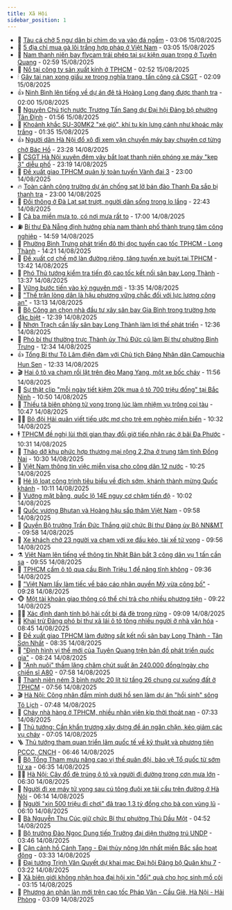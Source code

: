 ```yaml
---
title: Xã Hội
sidebar_position: 1
---
```


<!-- dantri-xa-hoi:START -->
- 🫣 [Tàu cá chở 5 ngư dân bị chìm do va vào đá ngầm](https://dantri.com.vn/xa-hoi/tau-ca-cho-5-ngu-dan-bi-chim-do-va-vao-da-ngam-20250815093636504.htm) - 03:06 15/08/2025
- 💼 [5 địa chỉ mua gà lôi trắng hợp pháp ở Việt Nam](https://dantri.com.vn/xa-hoi/5-dia-chi-mua-ga-loi-trang-hop-phap-o-viet-nam-20250815092954094.htm) - 03:05 15/08/2025
- 🎊 [Nam thanh niên bay flycam trái phép tại sự kiện quan trọng ở Tuyên Quang](https://dantri.com.vn/xa-hoi/nam-thanh-nien-bay-flycam-trai-phep-tai-su-kien-quan-trong-o-tuyen-quang-20250815094826248.htm) - 02:59 15/08/2025
- 🙉 [Nổ tại công ty sản xuất kính ở TPHCM](https://dantri.com.vn/xa-hoi/no-tai-cong-ty-san-xuat-kinh-o-tphcm-20250815093731541.htm) - 02:52 15/08/2025
- 🕯 [Gây tai nạn xong giấu xe trong nghĩa trang, tấn công cả CSGT](https://dantri.com.vn/xa-hoi/gay-tai-nan-xong-giau-xe-trong-nghia-trang-tan-cong-ca-csgt-20250814171402324.htm) - 02:09 15/08/2025
- 👍 [Ninh Bình lên tiếng về dự án đê tả Hoàng Long đang được thanh tra](https://dantri.com.vn/xa-hoi/ninh-binh-len-tieng-ve-du-an-de-ta-hoang-long-dang-duoc-thanh-tra-20250815083113344.htm) - 02:00 15/08/2025
- 🤖 [Nguyên Chủ tịch nước Trương Tấn Sang dự Đại hội Đảng bộ phường Tân Định](https://dantri.com.vn/xa-hoi/nguyen-chu-tich-nuoc-truong-tan-sang-du-dai-hoi-dang-bo-phuong-tan-dinh-20250815084704386.htm) - 01:56 15/08/2025
- 🙉 [Khoảnh khắc SU-30MK2 &quot;xé gió&quot;, khí tụ kín lưng cánh như khoác mây trắng](https://dantri.com.vn/xa-hoi/khoanh-khac-su-30mk2-xe-gio-khi-tu-kin-lung-canh-nhu-khoac-may-trang-20250814200959907.htm) - 01:35 15/08/2025
- 👍 [Người dân Hà Nội đổ xô đi xem vận chuyển máy bay chuyên cơ từng chở Bác Hồ](https://dantri.com.vn/xa-hoi/nguoi-dan-ha-noi-do-xo-di-xem-van-chuyen-may-bay-chuyen-co-tung-cho-bac-ho-20250815062732668.htm) - 23:28 14/08/2025
- 🗽 [CSGT Hà Nội xuyên đêm vây bắt loạt thanh niên phóng xe máy &quot;kẹp 3&quot; diễu phố](https://dantri.com.vn/xa-hoi/csgt-ha-noi-xuyen-dem-vay-bat-loat-thanh-nien-phong-xe-may-kep-3-dieu-pho-20250815013309323.htm) - 23:19 14/08/2025
- 🗽 [Đề xuất giao TPHCM quản lý toàn tuyến Vành đai 3](https://dantri.com.vn/xa-hoi/de-xuat-giao-tphcm-quan-ly-toan-tuyen-vanh-dai-3-20250814221026408.htm) - 23:00 14/08/2025
- 🔥 [Toàn cảnh công trường dự án chống sạt lở bán đảo Thanh Đa sắp bị thanh tra](https://dantri.com.vn/xa-hoi/toan-canh-cong-truong-du-an-chong-sat-lo-ban-dao-thanh-da-sap-bi-thanh-tra-20250813171120895.htm) - 23:00 14/08/2025
- 🦒 [Đồi thông ở Đà Lạt sạt trượt, người dân sống trong lo lắng](https://dantri.com.vn/xa-hoi/doi-thong-o-da-lat-sat-truot-nguoi-dan-song-trong-lo-lang-20250814180643123.htm) - 22:43 14/08/2025
- 🧐 [Cả ba miền mưa to, có nơi mưa rất to](https://dantri.com.vn/xa-hoi/ca-ba-mien-mua-to-co-noi-mua-rat-to-20250814212553458.htm) - 17:00 14/08/2025
- ⛽️ [Bí thư Đà Nẵng định hướng phía nam thành phố thành trung tâm công nghiệp](https://dantri.com.vn/xa-hoi/bi-thu-da-nang-dinh-huong-phia-nam-thanh-pho-thanh-trung-tam-cong-nghiep-20250814210402605.htm) - 14:59 14/08/2025
- 🚀 [Phường Bình Trưng phát triển đô thị dọc tuyến cao tốc TPHCM - Long Thành](https://dantri.com.vn/xa-hoi/phuong-binh-trung-phat-trien-do-thi-doc-tuyen-cao-toc-tphcm-long-thanh-20250814180134117.htm) - 14:21 14/08/2025
- 🦒 [Đề xuất cơ chế mở làn đường riêng, tăng tuyến xe buýt tại TPHCM](https://dantri.com.vn/xa-hoi/de-xuat-co-che-mo-lan-duong-rieng-tang-tuyen-xe-buyt-tai-tphcm-20250814174017929.htm) - 13:42 14/08/2025
- 🦅 [Phó Thủ tướng kiểm tra tiến độ cao tốc kết nối sân bay Long Thành](https://dantri.com.vn/xa-hoi/pho-thu-tuong-kiem-tra-tien-do-cao-toc-ket-noi-san-bay-long-thanh-20250814192725957.htm) - 13:37 14/08/2025
- 🚀 [Vững bước tiến vào kỷ nguyên mới](https://dantri.com.vn/xa-hoi/vung-buoc-tien-vao-ky-nguyen-moi-20250814201927480.htm) - 13:35 14/08/2025
- 🦅 [&quot;Thế trận lòng dân là hậu phương vững chắc đối với lực lượng công an&quot;](https://dantri.com.vn/xa-hoi/the-tran-long-dan-la-hau-phuong-vung-chac-doi-voi-luc-luong-cong-an-20250814191034906.htm) - 13:13 14/08/2025
- 🤠 [Bộ Công an chọn nhà đầu tư xây sân bay Gia Bình trong trường hợp đặc biệt](https://dantri.com.vn/xa-hoi/bo-cong-an-chon-nha-dau-tu-xay-san-bay-gia-binh-trong-truong-hop-dac-biet-20250814192700728.htm) - 12:39 14/08/2025
- 💄 [Nhơn Trạch cần lấy sân bay Long Thành làm lợi thế phát triển](https://dantri.com.vn/xa-hoi/nhon-trach-can-lay-san-bay-long-thanh-lam-loi-the-phat-trien-20250814174430466.htm) - 12:36 14/08/2025
- 🥷 [Phó bí thư thường trực Thành ủy Thủ Đức cũ làm Bí thư phường Bình Trưng](https://dantri.com.vn/xa-hoi/pho-bi-thu-thuong-truc-thanh-uy-thu-duc-cu-lam-bi-thu-phuong-binh-trung-20250814180909784.htm) - 12:34 14/08/2025
- 👍 [Tổng Bí thư Tô Lâm điện đàm với Chủ tịch Đảng Nhân dân Campuchia Hun Sen](https://dantri.com.vn/xa-hoi/tong-bi-thu-to-lam-dien-dam-voi-chu-tich-dang-nhan-dan-campuchia-hun-sen-20250814193326425.htm) - 12:33 14/08/2025
- 🎬 [Hai ô tô va chạm rồi lật trên đèo Mang Yang, một xe bốc cháy](https://dantri.com.vn/xa-hoi/hai-o-to-va-cham-roi-lat-tren-deo-mang-yang-mot-xe-boc-chay-20250814182120898.htm) - 11:56 14/08/2025
- 🦒 [Sự thật clip &quot;mỗi ngày tiết kiệm 20k mua ô tô 700 triệu đồng&quot; tại Bắc Ninh](https://dantri.com.vn/xa-hoi/su-that-clip-moi-ngay-tiet-kiem-20k-mua-o-to-700-trieu-dong-tai-bac-ninh-20250814174722412.htm) - 10:50 14/08/2025
- 🌊 [Thiếu tá biên phòng tử vong trong lúc làm nhiệm vụ trông coi tàu](https://dantri.com.vn/xa-hoi/thieu-ta-bien-phong-tu-vong-trong-luc-lam-nhiem-vu-trong-coi-tau-20250814173907338.htm) - 10:47 14/08/2025
- 🧑‍💻 [Bộ đội Hải quân viết tiếp ước mơ cho trẻ em nghèo miền biển](https://dantri.com.vn/xa-hoi/bo-doi-hai-quan-viet-tiep-uoc-mo-cho-tre-em-ngheo-mien-bien-20250814172700698.htm) - 10:32 14/08/2025
- 🕴 [TPHCM đề nghị lùi thời gian thay đổi giờ tiếp nhận rác ở bãi Đa Phước](https://dantri.com.vn/xa-hoi/tphcm-de-nghi-lui-thoi-gian-thay-doi-gio-tiep-nhan-rac-o-bai-da-phuoc-20250814172248498.htm) - 10:31 14/08/2025
- 🤔 [Tháo dỡ khu phức hợp thương mại rộng 2,2ha ở trung tâm tỉnh Đồng Nai](https://dantri.com.vn/xa-hoi/thao-do-khu-phuc-hop-thuong-mai-rong-22ha-o-trung-tam-tinh-dong-nai-20250814163025625.htm) - 10:30 14/08/2025
- 💄 [Việt Nam thông tin việc miễn visa cho công dân 12 nước](https://dantri.com.vn/xa-hoi/viet-nam-thong-tin-viec-mien-visa-cho-cong-dan-12-nuoc-20250814171132160.htm) - 10:25 14/08/2025
- 🧠 [Hé lộ loạt công trình tiêu biểu về đích sớm, khánh thành mừng Quốc khánh](https://dantri.com.vn/xa-hoi/he-lo-loat-cong-trinh-tieu-bieu-ve-dich-som-khanh-thanh-mung-quoc-khanh-20250814170206171.htm) - 10:11 14/08/2025
- 🦣 [Vướng mặt bằng, quốc lộ 14E nguy cơ chậm tiến độ](https://dantri.com.vn/xa-hoi/vuong-mat-bang-quoc-lo-14e-nguy-co-cham-tien-do-20250814161947972.htm) - 10:02 14/08/2025
- 💫 [Quốc vương Bhutan và Hoàng hậu sắp thăm Việt Nam](https://dantri.com.vn/xa-hoi/quoc-vuong-bhutan-va-hoang-hau-sap-tham-viet-nam-20250814162925035.htm) - 09:58 14/08/2025
- 🚀 [Quyền Bộ trưởng Trần Đức Thắng giữ chức Bí thư Đảng ủy Bộ NN&amp;MT](https://dantri.com.vn/xa-hoi/quyen-bo-truong-tran-duc-thang-giu-chuc-bi-thu-dang-uy-bo-nnmt-20250814165002513.htm) - 09:58 14/08/2025
- 🤔 [Xe khách chở 23 người va chạm với xe đầu kéo, tài xế tử vong](https://dantri.com.vn/xa-hoi/xe-khach-cho-23-nguoi-va-cham-voi-xe-dau-keo-tai-xe-tu-vong-20250814163412732.htm) - 09:56 14/08/2025
- ⚗️ [Việt Nam lên tiếng về thông tin Nhật Bản bắt 3 công dân vụ 1 tấn cần sa](https://dantri.com.vn/xa-hoi/viet-nam-len-tieng-ve-thong-tin-nhat-ban-bat-3-cong-dan-vu-1-tan-can-sa-20250814164631058.htm) - 09:55 14/08/2025
- 🫶 [TPHCM cấm ô tô qua cầu Bình Triệu 1 để nâng tĩnh không](https://dantri.com.vn/xa-hoi/tphcm-cam-o-to-qua-cau-binh-trieu-1-de-nang-tinh-khong-20250814162807270.htm) - 09:36 14/08/2025
- 🌮 [&quot;Việt Nam lấy làm tiếc về báo cáo nhân quyền Mỹ vừa công bố&quot;](https://dantri.com.vn/xa-hoi/viet-nam-lay-lam-tiec-ve-bao-cao-nhan-quyen-my-vua-cong-bo-20250814154216741.htm) - 09:28 14/08/2025
- 🐵 [Một tài khoản giao thông có thể chi trả cho nhiều phương tiện](https://dantri.com.vn/xa-hoi/mot-tai-khoan-giao-thong-co-the-chi-tra-cho-nhieu-phuong-tien-20250814151513306.htm) - 09:22 14/08/2025
- 🧑‍🏫 [Xác định danh tính bộ hài cốt bị đá đè trong rừng](https://dantri.com.vn/xa-hoi/xac-dinh-danh-tinh-bo-hai-cot-bi-da-de-trong-rung-20250814151810265.htm) - 09:09 14/08/2025
- 💫 [Khai trừ Đảng phó bí thư xã lái ô tô tông nhiều người ở nhà văn hóa](https://dantri.com.vn/xa-hoi/khai-tru-dang-pho-bi-thu-xa-lai-o-to-tong-nhieu-nguoi-o-nha-van-hoa-20250814152732868.htm) - 08:45 14/08/2025
- 🦩 [Đề xuất giao TPHCM làm đường sắt kết nối sân bay Long Thành - Tân Sơn Nhất](https://dantri.com.vn/xa-hoi/de-xuat-giao-tphcm-lam-duong-sat-ket-noi-san-bay-long-thanh-tan-son-nhat-20250814152651769.htm) - 08:35 14/08/2025
- 🦄 [&quot;Định hình vị thế mới của Tuyên Quang trên bản đồ phát triển quốc gia&quot;](https://dantri.com.vn/xa-hoi/dinh-hinh-vi-the-moi-cua-tuyen-quang-tren-ban-do-phat-trien-quoc-gia-20250814152359096.htm) - 08:24 14/08/2025
- 💂 [&quot;Anh nuôi&quot; thầm lặng chăm chút suất ăn 240.000 đồng/ngày cho chiến sĩ A80](https://dantri.com.vn/xa-hoi/anh-nuoi-tham-lang-cham-chut-suat-an-240000-dongngay-cho-chien-si-a80-20250814145727002.htm) - 07:58 14/08/2025
- 💄 [Thanh niên ném 3 bình nước 20 lít từ tầng 26 chung cư xuống đất ở TPHCM](https://dantri.com.vn/xa-hoi/thanh-nien-nem-3-binh-nuoc-20-lit-tu-tang-26-chung-cu-xuong-dat-o-tphcm-20250814145114601.htm) - 07:56 14/08/2025
- 🎬 [Hà Nội: Công nhân đầm mình dưới hồ sen làm dự án &quot;hồi sinh&quot; sông Tô Lịch](https://dantri.com.vn/xa-hoi/ha-noi-cong-nhan-dam-minh-duoi-ho-sen-lam-du-an-hoi-sinh-song-to-lich-20250814135238937.htm) - 07:48 14/08/2025
- 👀 [Cháy nhà hàng ở TPHCM, nhiều nhân viên kịp thời thoát nạn](https://dantri.com.vn/xa-hoi/chay-nha-hang-o-tphcm-nhieu-nhan-vien-kip-thoi-thoat-nan-20250814142515311.htm) - 07:33 14/08/2025
- 💃 [Thủ tướng: Cần khẩn trương xây dựng đề án ngăn chặn, kéo giảm các vụ cháy](https://dantri.com.vn/xa-hoi/thu-tuong-can-khan-truong-xay-dung-de-an-ngan-chan-keo-giam-cac-vu-chay-20250814133138674.htm) - 07:05 14/08/2025
- 🪜 [Thủ tướng tham quan triển lãm quốc tế về kỹ thuật và phương tiện PCCC, CNCH](https://dantri.com.vn/xa-hoi/thu-tuong-tham-quan-trien-lam-quoc-te-ve-ky-thuat-va-phuong-tien-pccc-cnch-20250814132409738.htm) - 06:46 14/08/2025
- 📝 [Bộ Tổng Tham mưu nâng cao vị thế quân đội, bảo vệ Tổ quốc từ sớm từ xa](https://dantri.com.vn/xa-hoi/bo-tong-tham-muu-nang-cao-vi-the-quan-doi-bao-ve-to-quoc-tu-som-tu-xa-20250814132756101.htm) - 06:35 14/08/2025
- 🧑‍💻 [Hà Nội: Cây đổ đè trúng ô tô và người đi đường trong cơn mưa lớn](https://dantri.com.vn/xa-hoi/ha-noi-cay-do-de-trung-o-to-va-nguoi-di-duong-trong-con-mua-lon-20250814132451167.htm) - 06:30 14/08/2025
- 👺 [Người đi xe máy tử vong sau cú tông đuôi xe tải cẩu trên đường ở Hà Nội](https://dantri.com.vn/xa-hoi/nguoi-di-xe-may-tu-vong-sau-cu-tong-duoi-xe-tai-cau-tren-duong-o-ha-noi-20250814123818839.htm) - 06:14 14/08/2025
- 🌮 [Người &quot;xin 500 triệu đi chơi&quot; đã trao 1,3 tỷ đồng cho bà con vùng lũ](https://dantri.com.vn/xa-hoi/nguoi-xin-500-trieu-di-choi-da-trao-13-ty-dong-cho-ba-con-vung-lu-20250814121728800.htm) - 06:10 14/08/2025
- 🤭 [Bà Nguyễn Thu Cúc giữ chức Bí thư phường Thủ Dầu Một](https://dantri.com.vn/xa-hoi/ba-nguyen-thu-cuc-giu-chuc-bi-thu-phuong-thu-dau-mot-20250814105853500.htm) - 04:52 14/08/2025
- 💪 [Bộ trưởng Đào Ngọc Dung tiếp Trưởng đại diện thường trú UNDP](https://dantri.com.vn/xa-hoi/bo-truong-dao-ngoc-dung-tiep-truong-dai-dien-thuong-tru-undp-20250814104056042.htm) - 03:46 14/08/2025
- 🧰 [Cận cảnh hồ Cánh Tạng - Đại thủy nông lớn nhất miền Bắc sắp hoạt động](https://dantri.com.vn/xa-hoi/can-canh-ho-canh-tang-dai-thuy-nong-lon-nhat-mien-bac-sap-hoat-dong-20250814093227261.htm) - 03:33 14/08/2025
- 🤡 [Đại tướng Trịnh Văn Quyết dự khai mạc Đại hội Đảng bộ Quân khu 7](https://dantri.com.vn/xa-hoi/dai-tuong-trinh-van-quyet-du-khai-mac-dai-hoi-dang-bo-quan-khu-7-20250814094138107.htm) - 03:22 14/08/2025
- 🦆 [Xã biên giới không nhận hoa đại hội xin &quot;đổi&quot; quà cho học sinh mồ côi](https://dantri.com.vn/xa-hoi/xa-bien-gioi-khong-nhan-hoa-dai-hoi-xin-doi-qua-cho-hoc-sinh-mo-coi-20250814100538611.htm) - 03:15 14/08/2025
- 🦍 [Phương án phân làn mới trên cao tốc Pháp Vân - Cầu Giẽ, Hà Nội - Hải Phòng](https://dantri.com.vn/xa-hoi/phuong-an-phan-lan-moi-tren-cao-toc-phap-van-cau-gie-ha-noi-hai-phong-20250814095746153.htm) - 03:09 14/08/2025<!-- dantri-xa-hoi:END -->
